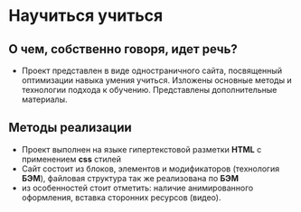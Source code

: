 # Научиться учиться
## О чем, собственно говоря, идет речь?
* Проект представлен в виде одностраничного сайта, посвященный оптимизации навыка умения учиться. Изложены основные методы и технологии подхода к обучению. Представлены 
дополнительные материалы.
## Методы реализации
* Проект выполнен на языке гипертекстовой разметки **HTML** с применением **css** стилей
* Сайт состоит из блоков, элементов и модификаторов (технология **БЭМ**), файловая структура так же реализована по **БЭМ**
* из особенностей стоит отметить: наличие анимированного оформления, вставка сторонних ресурсов (видео).
